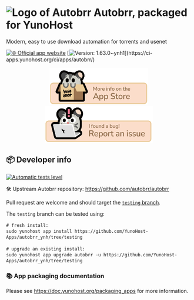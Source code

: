 <!--
N.B.: This README was automatically generated by <https://github.com/YunoHost/apps_tools/blob/main/readme_generator>
It shall NOT be edited by hand.
-->

<h1>
  <img src="https://raw.githubusercontent.com/YunoHost/apps/main/logos/autobrr.png" width="32px" alt="Logo of Autobrr">
  Autobrr, packaged for YunoHost
</h1>

Modern, easy to use download automation for torrents and usenet

[![🌐 Official app website](https://img.shields.io/badge/Official_app_website-darkgreen?style=for-the-badge)](https://autobrr.com/)
[![Version: 1.63.0~ynh1](https://img.shields.io/badge/Version-1.63.0~ynh1-rgba(0,150,0,1)?style=for-the-badge)](https://ci-apps.yunohost.org/ci/apps/autobrr/)

<div align="center">
<a href="https://apps.yunohost.org/app/autobrr"><img height="100px" src="https://github.com/YunoHost/yunohost-artwork/raw/refs/heads/main/badges/neopossum-badges/badge_more_info_on_the_appstore.svg"/></a>
<a href="https://github.com/YunoHost-Apps/autobrr_ynh/issues"><img height="100px" src="https://github.com/YunoHost/yunohost-artwork/raw/refs/heads/main/badges/neopossum-badges/badge_report_an_issue.svg"/></a>
</div>

## 📦 Developer info

[![Automatic tests level](https://apps.yunohost.org/badge/cilevel/autobrr)](https://ci-apps.yunohost.org/ci/apps/autobrr/)

🛠️ Upstream Autobrr repository: <https://github.com/autobrr/autobrr>

Pull request are welcome and should target the [`testing` branch](https://github.com/YunoHost-Apps/autobrr_ynh/tree/testing).

The `testing` branch can be tested using:
```
# fresh install:
sudo yunohost app install https://github.com/YunoHost-Apps/autobrr_ynh/tree/testing

# upgrade an existing install:
sudo yunohost app upgrade autobrr -u https://github.com/YunoHost-Apps/autobrr_ynh/tree/testing
```

### 📚 App packaging documentation

Please see <https://doc.yunohost.org/packaging_apps> for more information.